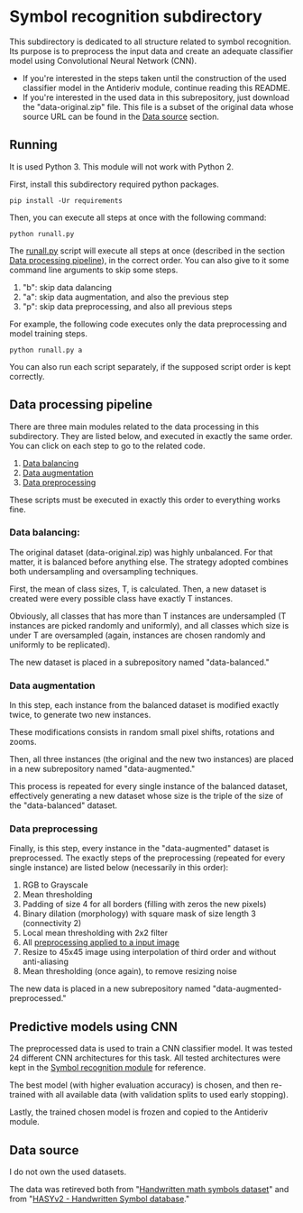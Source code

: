# Symbol recognition subdirectory

This subdirectory is dedicated to all structure related to symbol recognition. Its purpose is to preprocess the input data and create an adequate classifier model using Convolutional Neural Network (CNN).

- If you're interested in the steps taken until the construction of the used classifier model in the Antideriv module, continue reading this README.
- If you're interested in the used data in this subrepository, just download the "data-original.zip" file. This file is a subset of the original data whose source URL can be found in the [Data source](#data-source) section.

## Running
It is used Python 3. This module will not work with Python 2.

First, install this subdirectory required python packages.

```
pip install -Ur requirements
```

Then, you can execute all steps at once with the following command:

```
python runall.py
```

The [runall.py](./runall.py) script will execute all steps at once (described in the section [Data processing pipeline](#data-processing-pipeline)), in the correct order. You can also give to it some command line arguments to skip some steps.
1. "b": skip data dalancing
2. "a": skip data augmentation, and also the previous step
3. "p": skip data preprocessing, and also all previous steps

For example, the following code executes only the data preprocessing and model training steps.

```
python runall.py a
```

You can also run each script separately, if the supposed script order is kept correctly.

## Data processing pipeline
<a link="data-processing-pipeline">

There are three main modules related to the data processing in this subdirectory. They are listed below, and executed in exactly the same order. You can click on each step to go to the related code.
1. [Data balancing](./balancing.py)
2. [Data augmentation](./augmentation.py)
3. [Data preprocessing](./preprocessing.py)

These scripts must be executed in exactly this order to everything works fine.

### Data balancing:
The original dataset (data-original.zip) was highly unbalanced. For that matter, it is balanced before anything else. The strategy adopted combines both undersampling and oversampling techniques.

First, the mean of class sizes, T, is calculated. Then, a new dataset is created were every possible class have exactly T instances.

Obviously, all classes that has more than T instances are undersampled (T instances are picked randomly and uniformly), and all classes which size is under T are oversampled (again, instances are chosen randomly and uniformly to be replicated).

The new dataset is placed in a subrepository named "data-balanced."

### Data augmentation
In this step, each instance from the balanced dataset is modified exactly twice, to generate two new instances.

These modifications consists in random small pixel shifts, rotations and zooms.

Then, all three instances (the original and the new two instances) are placed in a new subrepository named "data-augmented."

This process is repeated for every single instance of the balanced dataset, effectively generating a new dataset whose size is the triple of the size of the "data-balanced" dataset.

### Data preprocessing
Finally, is this step, every instance in the "data-augmented" dataset is preprocessed. The exactly steps of the preprocessing (repeated for every single instance) are listed below (necessarily in this order):

1. RGB to Grayscale
2. Mean thresholding
3. Padding of size 4 for all borders (filling with zeros the new pixels)
4. Binary dilation (morphology) with square mask of size length 3 (connectivity 2)
5. Local mean thresholding with 2x2 filter
6. All [preprocessing applied to a input image](/README.md#workflow.png)
7. Resize to 45x45 image using interpolation of third order and without anti-aliasing
8. Mean thresholding (once again), to remove resizing noise

The new data is placed in a new subrepository named "data-augmented-preprocessed."

## Predictive models using CNN
The preprocessed data is used to train a CNN classifier model. It was tested 24 different CNN architectures for this task. All tested architectures were kept in the [Symbol recognition module](./symbol_recog.py) for reference.

The best model (with higher evaluation accuracy) is chosen, and then re-trained with all available data (with validation splits to used early stopping).

Lastly, the trained chosen model is frozen and copied to the Antideriv module.

## Data source
I do not own the used datasets.

The data was retireved both from "[Handwritten math symbols dataset](https://www.kaggle.com/xainano/handwrittenmathsymbols)" and from "[HASYv2 - Handwritten Symbol database](https://zenodo.org/record/259444#.XQxXsiZrzeQ)."
